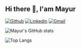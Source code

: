 ## Hi there 👋, I'am Mayur ##

[![Github](https://img.shields.io/badge/-Github-000?style=flat&logo=Github&logoColor=white)](https://github.com/Mayur2658)
[![Linkedin](https://img.shields.io/badge/-LinkedIn-blue?style=flat&logo=Linkedin&logoColor=white)](https://www.linkedin.com/in/developermayur/)
[![Gmail](https://img.shields.io/badge/-Gmail-c14438?style=flat&logo=Gmail&logoColor=white)](mailto:mayurborkar20@gmail.com)
&nbsp;

<!--
**Mayur2658/Mayur2658** is a ✨ _special_ ✨ repository because its `README.md` (this file) appears on your GitHub profile.

Here are some ideas to get you started:

- 🔭 I’m currently working on ...
- 🌱 I’m currently learning ...
- 👯 I’m looking to collaborate on ...
- 🤔 I’m looking for help with ...
- 💬 Ask me about ...
- 📫 How to reach me: ...
- 😄 Pronouns: ...
- ⚡ Fun fact: ...
-->
![Mayur's GitHub stats](https://github-readme-stats.vercel.app/api?username=Mayur2658&show_icons=true)

![Top Langs](https://github-readme-stats.vercel.app/api/top-langs/?username=Mayur2658&layout=compact)

